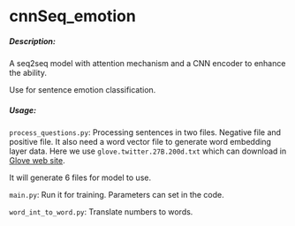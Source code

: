 # cnnSeq_emotion

##### Description:

A seq2seq model with attention mechanism and a CNN encoder to enhance the ability.

Use for sentence emotion classification.

##### Usage:

`process_questions.py`: Processing sentences in two files. Negative file and positive file. It also need a word vector file to generate word embedding layer data. Here we use `glove.twitter.27B.200d.txt` which can download in [Glove web site](https://nlp.stanford.edu/projects/glove/).

It will generate 6 files for model to use.

`main.py`: Run it for training. Parameters can set in the code.

`word_int_to_word.py`: Translate numbers to words.